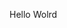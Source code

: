 Hello Wolrd





















































































































































































































































































































































































































































































































































































































































































































































































































































































































































































































































































































































































































































































































































































































































































































































































































































































































































































































































































































































































































































































































































































































































































































































































































































































































































































































































































































































































































































































































































































































































































































































































































































































































































































































































































































































































































































































































































































































































































































































































































































































































































































































































































































































































































































































































































































































































































































